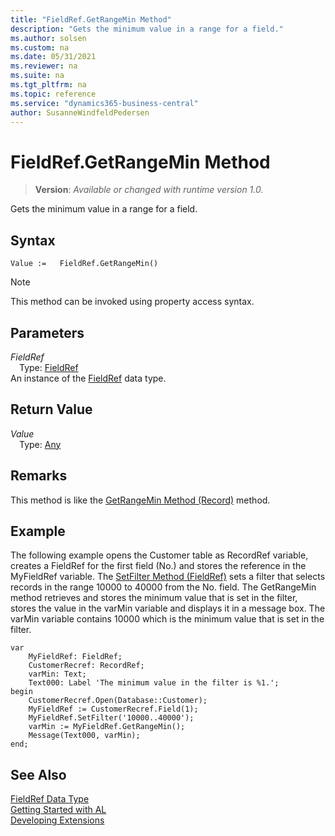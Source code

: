 ```yaml
---
title: "FieldRef.GetRangeMin Method"
description: "Gets the minimum value in a range for a field."
ms.author: solsen
ms.custom: na
ms.date: 05/31/2021
ms.reviewer: na
ms.suite: na
ms.tgt_pltfrm: na
ms.topic: reference
ms.service: "dynamics365-business-central"
author: SusanneWindfeldPedersen
---
```

[//]: # (START>DO_NOT_EDIT)
[//]: # (IMPORTANT:Do not edit any of the content between here and the END>DO_NOT_EDIT.)
[//]: # (Any modifications should be made in the .xml files in the ModernDev repo.)
# FieldRef.GetRangeMin Method
> **Version**: _Available or changed with runtime version 1.0._

Gets the minimum value in a range for a field.


## Syntax
```
Value :=   FieldRef.GetRangeMin()
```
> [!NOTE]
> This method can be invoked using property access syntax.

## Parameters
*FieldRef*  
&emsp;Type: [FieldRef](fieldref-data-type.md)  
An instance of the [FieldRef](fieldref-data-type.md) data type.  

## Return Value
*Value*  
&emsp;Type: [Any](../any/any-data-type.md)  



[//]: # (IMPORTANT: END>DO_NOT_EDIT)

## Remarks

This method is like the [GetRangeMin Method \(Record\)](../../methods-auto/record/record-getrangemin-method.md) method.  
  
## Example

The following example opens the Customer table as RecordRef variable, creates a FieldRef for the first field \(No.\) and stores the reference in the MyFieldRef variable. The [SetFilter Method \(FieldRef\)](../../methods-auto/fieldref/fieldref-setfilter-method.md) sets a filter that selects records in the range 10000 to 40000 from the No. field. The GetRangeMin method retrieves and stores the minimum value that is set in the filter, stores the value in the varMin variable and displays it in a message box. The varMin variable contains 10000 which is the minimum value that is set in the filter. 
 
```al
var
    MyFieldRef: FieldRef;
    CustomerRecref: RecordRef;
    varMin: Text;
    Text000: Label 'The minimum value in the filter is %1.';
begin
    CustomerRecref.Open(Database::Customer);  
    MyFieldRef := CustomerRecref.Field(1);  
    MyFieldRef.SetFilter('10000..40000');  
    varMin := MyFieldRef.GetRangeMin();  
    Message(Text000, varMin);  
end;
```  
  

## See Also
[FieldRef Data Type](fieldref-data-type.md)  
[Getting Started with AL](../../devenv-get-started.md)  
[Developing Extensions](../../devenv-dev-overview.md)